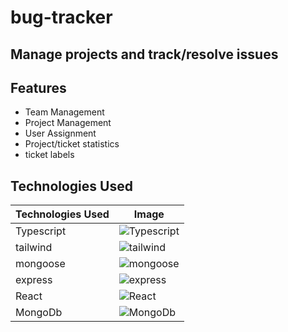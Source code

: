 # bug-tracker

## Manage projects and track/resolve issues

## Features

- Team Management
- Project Management
- User Assignment
- Project/ticket statistics
- ticket labels

## Technologies Used

| Technologies Used | Image |
| --- | --- |
| Typescript | ![Typescript](https://upload.wikimedia.org/wikipedia/commons/thumb/f/f5/Typescript.svg/128px-Typescript.svg.png) |
| tailwind | ![tailwind](https://upload.wikimedia.org/wikipedia/commons/thumb/9/95/Tailwind_CSS_logo.svg/400px-Tailwind_CSS_logo.svg.png) |
| mongoose | ![mongoose](https://upload.wikimedia.org/wikipedia/commons/thumb/c/c8/Mongoose_Web_Server.svg/240px-Mongoose_Web_Server.svg.png) |
| express | ![express](https://upload.wikimedia.org/wikipedia/commons/thumb/d/d9/Node.js_logo.svg/120px-Node.js_logo.svg.png) |
| React | ![React](https://upload.wikimedia.org/wikipedia/commons/thumb/a/a7/React-icon.svg/120px-React-icon.svg.png) |
| MongoDb | ![MongoDb](https://upload.wikimedia.org/wikipedia/commons/thumb/f/f9/Antu_mongodb.svg/120px-Antu_mongodb.svg.png) |

  
